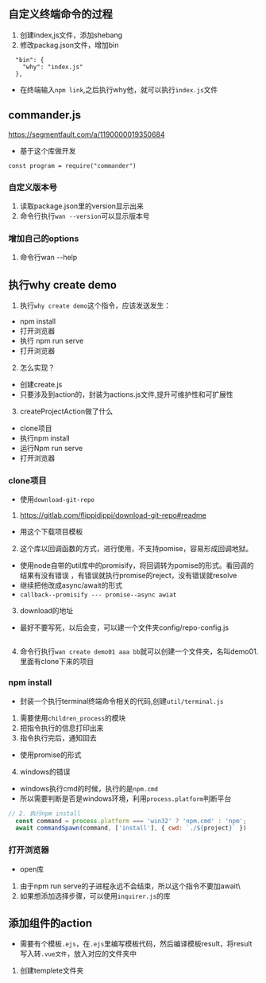 ## 自定义终端命令的过程
1. 创建index,js文件，添加shebang
2. 修改packag.json文件，增加bin
```
  "bin": {
    "why": "index.js"
  },
```
* 在终端输入`npm link`,之后执行why他，就可以执行`index.js`文件 
## commander.js
https://segmentfault.com/a/1190000019350684
* 基于这个库做开发
```
const program = require("commander")
```
###  自定义版本号
1. 读取package.json里的version显示出来
2. 命令行执行`wan --version`可以显示版本号
### 增加自己的options
1. 命令行wan --help
## 执行why create demo
1. 执行`why create demo`这个指令，应该发送发生：
* npm install
* 打开浏览器
* 执行 npm run serve
* 打开浏览器
2. 怎么实现？
* 创建create.js
* 只要涉及到action的，封装为actions.js文件,提升可维护性和可扩展性
3. createProjectAction做了什么
* clone项目
* 执行npm install
* 运行Npm run serve
* 打开浏览器
### clone项目
* 使用`download-git-repo`
1. https://gitlab.com/flippidippi/download-git-repo#readme
* 用这个下载项目模板
2.  这个库以回调函数的方式，进行使用，不支持pomise，容易形成回调地狱。
  * 使用node自带的util库中的promisify，将回调转为pomise的形式。看回调的结果有没有错误 ，有错误就执行promise的reject，没有错误就resolve
  * 继续把他改成async/await的形式
  * `callback--promisify --- promise--async awiat`
3. download的地址
  * 最好不要写死，以后会变，可以建一个文件夹config/repo-config.js
  ```
  ```
4. 命令行执行`wan create demo01 aaa bb`就可以创建一个文件夹，名叫demo01.里面有clone下来的项目
### npm install
* 封装一个执行terminal终端命令相关的代码,创建`util/terminal.js`
1. 需要使用`children_process`的模块
2. 把指令执行的信息打印出来
3. 指令执行完后，通知回去
* 使用promise的形式
4. windows的错误
* windows执行cmd的时候，执行的是`npm.cmd`
* 所以需要判断是否是windows环境，利用`process.platform`判断平台
```js
// 2. 执行npm install
  const command = process.platform === 'win32' ? 'npm.cmd' : 'npm';
  await commandSpawn(command, ['install'], { cwd: `./${project}` })
```
### 打开浏览器
* open库
1. 由于npm run serve的子进程永远不会结束，所以这个指令不要加await\
2. 如果想添加选择步骤，可以使用`inquirer.js`的库
## 添加组件的action
* 需要有个模板`.ejs`，在`.ejs`里编写模板代码，然后编译模板result，将result写入转`.vue文件`，放入对应的文件夹中
1. 创建templete文件夹